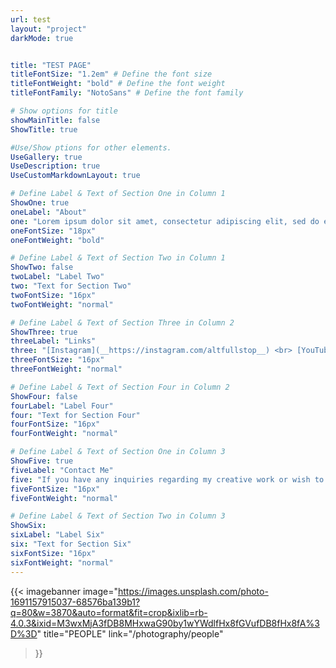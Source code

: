 ```yaml
---
url: test
layout: "project"
darkMode: true


title: "TEST PAGE"
titleFontSize: "1.2em" # Define the font size
titleFontWeight: "bold" # Define the font weight
titleFontFamily: "NotoSans" # Define the font family

# Show options for title
showMainTitle: false
ShowTitle: true

#Use/Show ptions for other elements.
UseGallery: true
UseDescription: true
UseCustomMarkdownLayout: true

# Define Label & Text of Section One in Column 1
ShowOne: true
oneLabel: "About"
one: "Lorem ipsum dolor sit amet, consectetur adipiscing elit, sed do eiusmod tempor incididunt ut labore et dolore magna aliqua. Ut enim ad minim veniam, quis nostrud exercitation ullamco laboris nisi ut aliquip ex ea commodo consequat. Duis aute irure dolor in reprehenderit in voluptate velit esse cillum dolore eu fugiat nulla pariatur. Excepteur sint occaecat cupidatat non proident, sunt in culpa qui officia deserunt mollit anim id est laborum."
oneFontSize: "18px"
oneFontWeight: "bold"

# Define Label & Text of Section Two in Column 1
ShowTwo: false
twoLabel: "Label Two"
two: "Text for Section Two"
twoFontSize: "16px"
twoFontWeight: "normal"

# Define Label & Text of Section Three in Column 2
ShowThree: true
threeLabel: "Links"
three: "[Instagram](__https://instagram.com/altfullstop__) <br> [YouTube](https://youtube.com/@altfullstop)"
threeFontSize: "16px"
threeFontWeight: "normal"

# Define Label & Text of Section Four in Column 2
ShowFour: false
fourLabel: "Label Four"
four: "Text for Section Four"
fourFontSize: "16px"
fourFontWeight: "normal"

# Define Label & Text of Section One in Column 3
ShowFive: true
fiveLabel: "Contact Me"
five: "If you have any inquiries regarding my creative work or wish to chat about working together, get in touch with me by sending me an email to <u>[info@seth.nz](mailto:info@seth.nz)</u>"
fiveFontSize: "16px"
fiveFontWeight: "normal"

# Define Label & Text of Section Two in Column 3
ShowSix: 
sixLabel: "Label Six"
six: "Text for Section Six"
sixFontSize: "16px"
sixFontWeight: "normal"
---
```



{{< imagebanner
  image="https://images.unsplash.com/photo-1691157915037-68576ba139b1?q=80&w=3870&auto=format&fit=crop&ixlib=rb-4.0.3&ixid=M3wxMjA3fDB8MHxwaG90by1wYWdlfHx8fGVufDB8fHx8fA%3D%3D"
  title="PEOPLE"
  link="/photography/people"
>}}
<br>
